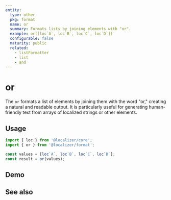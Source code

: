 ```yaml
---
entity:
  type: other
  pkg: format
  name: or
  summary: Formats lists by joining elements with "or".
  example: or([loc`A`, loc`B`, loc`C`, loc`D`])
  configurable: false
  maturity: public
  related:
    - listFormatter
    - list
    - and
---
```


# or <Package name="format"/>

The `or` formats a list of elements by joining them with the word "or," creating a natural and readable output. It is particularly useful for generating human-friendly text from arrays of localized strings or other elements.

## Usage

```typescript twoslash
import { loc } from '@localizer/core';
import { or } from '@localizer/format';

const values = [loc`A`, loc`B`, loc`C`, loc`D`];
const result = or(values);
```

## Demo

<script setup>
  import { ref } from 'vue';
  import { NFormItem } from 'naive-ui/es/form';
  import { loc } from '@localizer/core';

  const value = [loc`A`, loc`B`, loc`C`, loc`D`];
</script>

<EntityDemo :args="[value]">
</EntityDemo>

## See also

<Entities />
